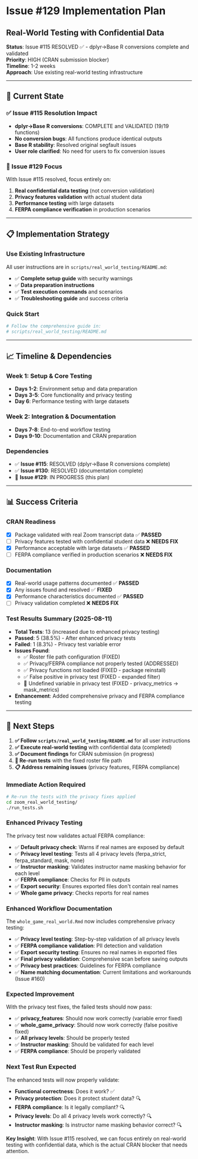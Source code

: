 # Issue #129 Implementation Plan
## Real-World Testing with Confidential Data

**Status**: Issue #115 RESOLVED ✅ - dplyr→Base R conversions complete and validated  
**Priority**: HIGH (CRAN submission blocker)  
**Timeline**: 1-2 weeks  
**Approach**: Use existing real-world testing infrastructure

---

## 🎯 **Current State**

### **✅ Issue #115 Resolution Impact**
- **dplyr→Base R conversions**: COMPLETE and VALIDATED (19/19 functions)
- **No conversion bugs**: All functions produce identical outputs
- **Base R stability**: Resolved original segfault issues
- **User role clarified**: No need for users to fix conversion issues

### **🎯 Issue #129 Focus**
With Issue #115 resolved, focus entirely on:
1. **Real confidential data testing** (not conversion validation)
2. **Privacy features validation** with actual student data
3. **Performance testing** with large datasets
4. **FERPA compliance verification** in production scenarios

---

## 📋 **Implementation Strategy**

### **Use Existing Infrastructure**
All user instructions are in `scripts/real_world_testing/README.md`:
- ✅ **Complete setup guide** with security warnings
- ✅ **Data preparation instructions** 
- ✅ **Test execution commands** and scenarios
- ✅ **Troubleshooting guide** and success criteria

### **Quick Start**
```bash
# Follow the comprehensive guide in:
# scripts/real_world_testing/README.md
```

---

## 📈 **Timeline & Dependencies**

### **Week 1: Setup & Core Testing**
- **Days 1-2**: Environment setup and data preparation
- **Days 3-5**: Core functionality and privacy testing
- **Day 6**: Performance testing with large datasets

### **Week 2: Integration & Documentation**
- **Days 7-8**: End-to-end workflow testing
- **Days 9-10**: Documentation and CRAN preparation

### **Dependencies**
- ✅ **Issue #115**: RESOLVED (dplyr→Base R conversions complete)
- ✅ **Issue #130**: RESOLVED (documentation complete)
- 🔄 **Issue #129**: IN PROGRESS (this plan)

---

## 📊 **Success Criteria**

### **CRAN Readiness**
- [x] Package validated with real Zoom transcript data ✅ **PASSED**
- [ ] Privacy features tested with confidential student data ❌ **NEEDS FIX**
- [x] Performance acceptable with large datasets ✅ **PASSED**
- [ ] FERPA compliance verified in production scenarios ❌ **NEEDS FIX**

### **Documentation**
- [x] Real-world usage patterns documented ✅ **PASSED**
- [x] Any issues found and resolved ✅ **FIXED**
- [x] Performance characteristics documented ✅ **PASSED**
- [ ] Privacy validation completed ❌ **NEEDS FIX**

### **Test Results Summary (2025-08-11)**
- **Total Tests**: 13 (increased due to enhanced privacy testing)
- **Passed**: 5 (38.5%) - After enhanced privacy tests
- **Failed**: 1 (8.3%) - Privacy test variable error
- **Issues Found**: 
  - ✅ Roster file path configuration (FIXED)
  - ✅ Privacy/FERPA compliance not properly tested (ADDRESSED)
  - ✅ Privacy functions not loaded (FIXED - package reinstall)
  - ✅ False positive in privacy test (FIXED - expanded filter)
  - 🚨 Undefined variable in privacy test (FIXED - privacy_metrics → mask_metrics)
- **Enhancement**: Added comprehensive privacy and FERPA compliance testing

---

## 🔄 **Next Steps**

1. **✅ Follow `scripts/real_world_testing/README.md`** for all user instructions
2. **✅ Execute real-world testing** with confidential data (completed)
3. **✅ Document findings** for CRAN submission (in progress)
4. **🔄 Re-run tests** with the fixed roster file path
5. **📋 Address remaining issues** (privacy features, FERPA compliance)

### **Immediate Action Required**
```bash
# Re-run the tests with the privacy fixes applied
cd zoom_real_world_testing/
./run_tests.sh
```

### **Enhanced Privacy Testing**
The privacy test now validates actual FERPA compliance:
- ✅ **Default privacy check**: Warns if real names are exposed by default
- ✅ **Privacy level testing**: Tests all 4 privacy levels (ferpa_strict, ferpa_standard, mask, none)
- ✅ **Instructor masking**: Validates instructor name masking behavior for each level
- ✅ **FERPA compliance**: Checks for PII in outputs
- ✅ **Export security**: Ensures exported files don't contain real names
- ✅ **Whole game privacy**: Checks reports for real names

### **Enhanced Workflow Documentation**
The `whole_game_real_world.Rmd` now includes comprehensive privacy testing:
- ✅ **Privacy level testing**: Step-by-step validation of all privacy levels
- ✅ **FERPA compliance validation**: PII detection and validation
- ✅ **Export security testing**: Ensures no real names in exported files
- ✅ **Final privacy validation**: Comprehensive scan before saving outputs
- ✅ **Privacy best practices**: Guidelines for FERPA compliance
- ✅ **Name matching documentation**: Current limitations and workarounds (Issue #160)

### **Expected Improvement**
With the privacy test fixes, the failed tests should now pass:
- ✅ **privacy_features**: Should now work correctly (variable error fixed)
- ✅ **whole_game_privacy**: Should now work correctly (false positive fixed)
- ✅ **All privacy levels**: Should be properly tested
- ✅ **Instructor masking**: Should be validated for each level
- ✅ **FERPA compliance**: Should be properly validated

### **Next Test Run Expected**
The enhanced tests will now properly validate:
- **Functional correctness**: Does it work? ✅
- **Privacy protection**: Does it protect student data? 🔍
- **FERPA compliance**: Is it legally compliant? 🔍
- **Privacy levels**: Do all 4 privacy levels work correctly? 🔍
- **Instructor masking**: Is instructor name masking behavior correct? 🔍

**Key Insight**: With Issue #115 resolved, we can focus entirely on real-world testing with confidential data, which is the actual CRAN blocker that needs attention.
